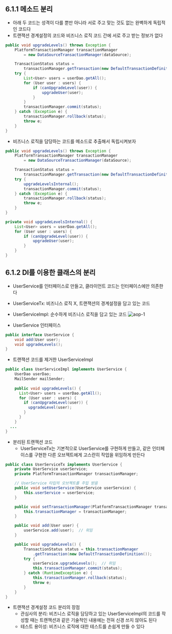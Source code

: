 ## 6.1.1 메소드 분리
- 아래 두 코드는 성격이 다를 뿐만 아니라 서로 주고 맞는 것도 없는 완벽하게 독립적인 코드다
- 트랜잭션 경계설정의 코드와 비즈니스 로직 코드 간에 서로 주고 받는 정보가 없다
```java
public void upgradeLevels() throws Exception {
    PlatformTransactionManager transactionManager
        = new DataSourceTransactionManager(dataSource);

    TransactionStatus status =
        transactionManager.getTransaction(new DefaultTransactionDefinition());
    try {
        List<User> users = userDao.getAll();
        for (User user : users) {
            if (canUpgradeLevel(user)) {
                upgradeUser(user);
            }
        }
        transactionManager.commit(status);
    } catch (Exception e) {
        transactionManager.rollback(status);
        throw e;
    }
}
```

- 비즈니스 로직을 담당하는 코드를 메소드로 추출해서 독립시켜보자
```java
public void upgradeLevels() throws Exception {
    PlatformTransactionManager transactionManager
        = new DataSourceTransactionManager(dataSource);

    TransactionStatus status =
        transactionManager.getTransaction(new DefaultTransactionDefinition());
    try {
        upgradeLevelsInternal();
        transactionManager.commit(status);
    } catch (Exception e) {
        transactionManager.rollback(status);
        throw e;
    }
}

private void upgradeLevelsInternal() {
    List<User> users = userDao.getAll();
    for (User user : users) {
        if (canUpgradeLevel(user)) {
            upgradeUser(user);
        }
    }
}
```

## 6.1.2 DI를 이용한 클래스의 분리
- UserService를 인터페이스로 만들고, 클라이언트 코드는 인터페이스에만 의존한다
- UserServiceTx: 비즈니스 로직 X, 트랜잭션의 경계설정을 담고 있는 코드
- UserServicelmpl: 순수하게 비즈니스 로직을 담고 있는 코드
![aop-1](https://github.com/user-attachments/assets/42090d65-b5be-40d1-ba55-bbbbd32a1c11)

- UserService 인터페이스
```java
public interface UserService {
    void add(User user);
    void upgradeLevels();
}
```

- 트랜잭션 코드를 제거한 UserServiceImpl
```java
public class UserServiceImpl implements UserService {
    UserDao userDao;
    MailSender mailSender;
    
    public void upgradeLevels() {
      List<User> users = userDao.getAll();
      for (User user : users) {
        if (canUpgradeLevel(user)) {
          upgradeLevel(user);
        }
      }
    }
  ...
}
```

- 분리된 트랜잭션 코드
	- UserServiceTx는 기본적으로 UserService를 구현하게 만들고, 같은 인터페이스를 구현한 다른 오브젝트에게 고스란히 작업을 위임하게 만든다
```java
public class UserServiceTx implements UserService {
    private UserService userService;
    private PlatformTransactionManager transactionManager;

	// UserService 타입의 오브젝트를 주입 받음
    public void setUserService(UserService userService) {
        this.userService = userService;
    }

    public void setTransactionManager(PlatformTransactionManager transactionManager) {
        this.transactionManager = transactionManager;
    }

    public void add(User user) {
        userService.add(user);  // 위임
    }

    public void upgradeLevels() {
        TransactionStatus status = this.transactionManager
            .getTransaction(new DefaultTransactionDefinition());
        try {
            userService.upgradeLevels();  // 위임
            this.transactionManager.commit(status);
        } catch (RuntimeException e) {
            this.transactionManager.rollback(status);
            throw e;
        }
    }
}
```

- 트랜잭션 경계설정 코드 분리의 장점
	- 관심사의 분리: 비즈니스 로직을 담당하고 있는 UserServicelmpl의 코드를 작성할 때는 트랜잭션과 같은 기술적인 내용에는 전혀 신경 쓰지 않아도 된다
	- 테스트 용이성: 비즈니스 로직에 대한 테스트를 손쉽게 만들 수 있다